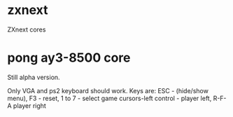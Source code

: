 # zxnext
ZXnext cores

# pong ay3-8500 core
Still alpha version.

Only VGA and ps2 keyboard should work.
Keys are: ESC - (hide/show menu), F3 - reset, 1 to 7 - select game
cursors-left control - player left, R-F-A player right
